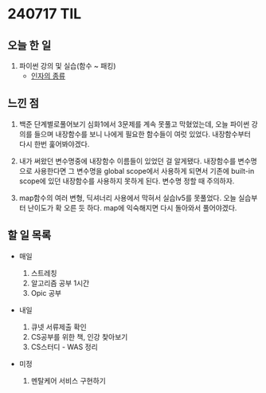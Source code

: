 # 240717 TIL

## 오늘 한 일
1. 파이썬 강의 및 실습(함수 ~ 패킹)
    - [인자의 종류](../PYTHON/인자의종류.py)



## 느낀 점
1. 백준 단계별로풀어보기 심화1에서 3문제를 계속 못풀고 막혔었는데, 오늘 파이썬 강의를 들으며 내장함수를 보니 나에게 필요한 함수들이 여럿 있었다. 내장함수부터 다시 한번 훑어봐야겠다. 

2. 내가 써왔던 변수명중에 내장함수 이름들이 있었던 걸 알게됐다. 내장함수를 변수명으로 사용한다면 그 변수명을 global scope에서 사용하게 되면서 기존에 built-in scope에 있던 내장함수를 사용하지 못하게 된다. 변수명 정할 때 주의하자.

3. map함수의 여러 변형, 딕셔너리 사용에서 막혀서 실습lv5를 못풀었다. 오늘 실습부터 난이도가 확 오른 듯 하다. map에 익숙해지면 다시 돌아와서 풀어야겠다.


## 할 일 목록
 - 매일
    1. 스트레칭
    2. 알고리즘 공부 1시간
    3. Opic 공부

 - 내일
    1. 큐넷 서류제출 확인
    3. CS공부를 위한 책, 인강 찾아보기
    4. CS스터디 - WAS 정리

 - 미정
    1. 멘탈케어 서비스 구현하기
